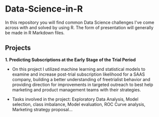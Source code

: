 # Data-Science-in-R
In this repository you will find common Data Science challenges I've come across with and solved by using R. The form of presentation will generally be made in R Markdown files.

## Projects

**1. Predicting Subscriptions at the Early Stage of the Trial Period**
  
  * On this project I utilized machine learning and statistical models to examine and increase post-trial subscription likelihood for a SAAS company, building a better understanding of freetrialist behavior and providing direction for improvements in targeted outreach to best help marketing and product management teams with their strategies. 

  * Tasks involved in the project: Exploratory Data Analysis, Model selection, class imbalance, Model evaluation, ROC Curve analysis, Marketing strategy proposal...

